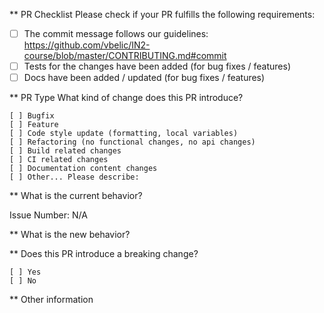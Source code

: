 \*\* PR Checklist
Please check if your PR fulfills the following requirements:

- [ ] The commit message follows our guidelines: https://github.com/vbelic/IN2-course/blob/master/CONTRIBUTING.md#commit
- [ ] Tests for the changes have been added (for bug fixes / features)
- [ ] Docs have been added / updated (for bug fixes / features)

\*\* PR Type
What kind of change does this PR introduce?

<!-- Please check the one that applies to this PR using "x". -->

```
[ ] Bugfix
[ ] Feature
[ ] Code style update (formatting, local variables)
[ ] Refactoring (no functional changes, no api changes)
[ ] Build related changes
[ ] CI related changes
[ ] Documentation content changes
[ ] Other... Please describe:
```

\*\* What is the current behavior?

<!-- Please describe the current behavior that you are modifying, or link to a relevant issue. -->

Issue Number: N/A

\*\* What is the new behavior?

\*\* Does this PR introduce a breaking change?

```
[ ] Yes
[ ] No
```

<!-- If this PR contains a breaking change, please describe the impact and migration path for existing applications below. -->

\*\* Other information
